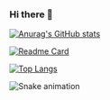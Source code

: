 ### Hi there 👋

[![Anurag's GitHub stats](https://github-readme-stats.vercel.app/api?username=antoniojunnior)](https://github.com/anuraghazra/github-readme-stats&count_private=true&show_icons=true&theme=radical&locale=pt)

[![Readme Card](https://github-readme-stats.vercel.app/api/pin/?username=antoniojunnior&repo=antoniojunnior)](https://github.com/anuraghazra/github-readme-stats&theme=radical&locale=pt)

[![Top Langs](https://github-readme-stats.vercel.app/api/top-langs/?username=antoniojunnior&layout=compact)](https://github.com/anuraghazra/github-readme-stats&theme=radical)

![Snake animation](https://github.com/antoniojunnior/antoniojunnior/blob/output/github-contribution-grid-snake.svg)

